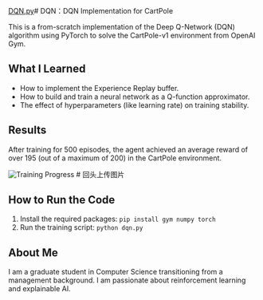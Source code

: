 [DQN.py](https://github.com/user-attachments/files/22122118/DQN.py)# DQN：DQN Implementation for CartPole

This is a from-scratch implementation of the Deep Q-Network (DQN) algorithm using PyTorch to solve the CartPole-v1 environment from OpenAI Gym.

## What I Learned
- How to implement the Experience Replay buffer.
- How to build and train a neural network as a Q-function approximator.
- The effect of hyperparameters (like learning rate) on training stability.

## Results
After training for 500 episodes, the agent achieved an average reward of over 195 (out of a maximum of 200) in the CartPole environment.

![Training Progress](/reward_plot.png) # 回头上传图片

## How to Run the Code
1. Install the required packages: `pip install gym numpy torch`
2. Run the training script: `python dqn.py`

## About Me
I am a graduate student in Computer Science transitioning from a management background. I am passionate about reinforcement learning and explainable AI.

